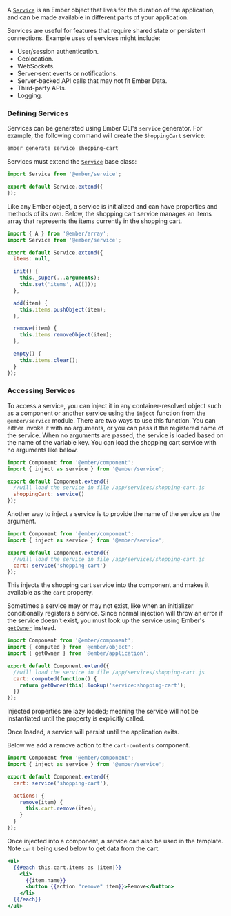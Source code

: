 A [`Service`](https://api.emberjs.com/ember/3.9/classes/Service) is an Ember object that lives for the duration of the application, and can be made available in different parts of your application.

Services are useful for features that require shared state or persistent connections. Example uses of services might
include:

* User/session authentication.
* Geolocation.
* WebSockets.
* Server-sent events or notifications.
* Server-backed API calls that may not fit Ember Data.
* Third-party APIs.
* Logging.

### Defining Services

Services can be generated using Ember CLI's `service` generator.
For example, the following command will create the `ShoppingCart` service:

```bash
ember generate service shopping-cart
```

Services must extend the [`Service`](https://api.emberjs.com/ember/3.9/classes/Service) base class:

```javascript {data-filename=app/services/shopping-cart.js}
import Service from '@ember/service';

export default Service.extend({
});
```

Like any Ember object, a service is initialized and can have properties and methods of its own.
Below, the shopping cart service manages an items array that represents the items currently in the shopping cart.

```javascript {data-filename=app/services/shopping-cart.js}
import { A } from '@ember/array';
import Service from '@ember/service';

export default Service.extend({
  items: null,

  init() {
    this._super(...arguments);
    this.set('items', A([]));
  },

  add(item) {
    this.items.pushObject(item);
  },

  remove(item) {
    this.items.removeObject(item);
  },

  empty() {
    this.items.clear();
  }
});
```

### Accessing Services

To access a service,
you can inject it in any container-resolved object such as a component or another service using the `inject` function from the `@ember/service` module.
There are two ways to use this function.
You can either invoke it with no arguments, or you can pass it the registered name of the service.
When no arguments are passed, the service is loaded based on the name of the variable key.
You can load the shopping cart service with no arguments like below.

```javascript {data-filename=app/components/cart-contents.js}
import Component from '@ember/component';
import { inject as service } from '@ember/service';

export default Component.extend({
  //will load the service in file /app/services/shopping-cart.js
  shoppingCart: service()
});
```

Another way to inject a service is to provide the name of the service as the argument.

```javascript {data-filename=app/components/cart-contents.js}
import Component from '@ember/component';
import { inject as service } from '@ember/service';

export default Component.extend({
  //will load the service in file /app/services/shopping-cart.js
  cart: service('shopping-cart')
});
```

This injects the shopping cart service into the component and makes it available as the `cart` property.

Sometimes a service may or may not exist, like when an initializer conditionally registers a service.
Since normal injection will throw an error if the service doesn't exist,
you must look up the service using Ember's [`getOwner`](https://api.emberjs.com/ember/3.9/classes/@ember%2Fapplication/methods/getOwner?anchor=getOwner) instead.

```javascript {data-filename=app/components/cart-contents.js}
import Component from '@ember/component';
import { computed } from '@ember/object';
import { getOwner } from '@ember/application';

export default Component.extend({
  //will load the service in file /app/services/shopping-cart.js
  cart: computed(function() {
    return getOwner(this).lookup('service:shopping-cart');
  })
});
```

Injected properties are lazy loaded; meaning the service will not be instantiated until the property is explicitly called.

Once loaded, a service will persist until the application exits.

Below we add a remove action to the `cart-contents` component.

```javascript {data-filename=app/components/cart-contents.js}
import Component from '@ember/component';
import { inject as service } from '@ember/service';

export default Component.extend({
  cart: service('shopping-cart'),

  actions: {
    remove(item) {
      this.cart.remove(item);
    }
  }
});
```
Once injected into a component, a service can also be used in the template.
Note `cart` being used below to get data from the cart.

```handlebars {data-filename=app/templates/components/cart-contents.hbs}
<ul>
  {{#each this.cart.items as |item|}}
    <li>
      {{item.name}}
      <button {{action "remove" item}}>Remove</button>
    </li>
  {{/each}}
</ul>
```

<!-- eof - needed for pages that end in a code block  -->

